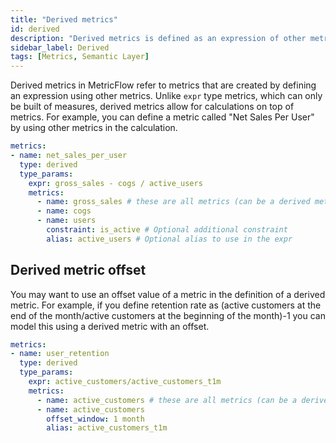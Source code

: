 ```yaml
---
title: "Derived metrics"
id: derived
description: "Derived metrics is defined as an expression of other metrics.."
sidebar_label: Derived
tags: [Metrics, Semantic Layer]
---
```


Derived metrics in MetricFlow refer to metrics that are created by defining an expression using other metrics. Unlike `expr` type metrics, which can only be built of measures, derived metrics allow for calculations on top of metrics. For example, you can define a metric called "Net Sales Per User" by using other metrics in the calculation.

```yaml
metrics:
- name: net_sales_per_user
  type: derived
  type_params:
    expr: gross_sales - cogs / active_users
    metrics:
      - name: gross_sales # these are all metrics (can be a derived metric, meaning building a derived metric with derived metrics)
      - name: cogs
      - name: users
        constraint: is_active # Optional additional constraint
        alias: active_users # Optional alias to use in the expr
```

## Derived metric offset

You may want to use an offset value of a metric in the definition of a derived metric. For example, if you define retention rate as (active customers at the end of the month/active customers at the beginning of the month)-1 you can model this using a derived metric with an offset. 

```yaml
metrics:
- name: user_retention
  type: derived
  type_params:
    expr: active_customers/active_customers_t1m
    metrics:
      - name: active_customers # these are all metrics (can be a derived metric, meaning building a derived metric with derived metrics)
      - name: active_customers
        offset_window: 1 month
        alias: active_customers_t1m
